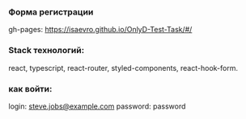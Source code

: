 ### Форма регистрации
gh-pages: https://isaevro.github.io/OnlyD-Test-Task/#/
### Stack технологий:
react, typescript, react-router, styled-components, react-hook-form.
### как войти:
login: steve.jobs@example.com
password: password

